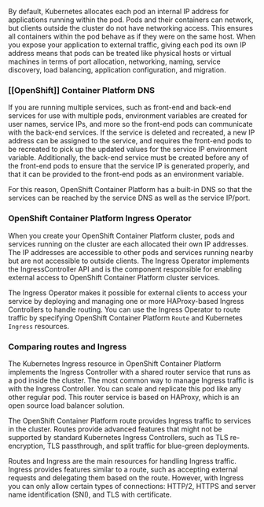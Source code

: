 By default, Kubernetes allocates each pod an internal IP address for applications running within the pod. Pods and their containers can network, but clients outside the cluster do not have networking access. This ensures all containers within the pod behave as if they were on the same host. When you expose your application to external traffic, giving each pod its own IP address means that pods can be treated like physical hosts or virtual machines in terms of port allocation, networking, naming, service discovery, load balancing, application configuration, and migration.

### [[OpenShift]] Container Platform DNS
If you are running multiple services, such as front-end and back-end services for use with multiple pods, environment variables are created for user names, service IPs, and more so the front-end pods can communicate with the back-end services. If the service is deleted and recreated, a new IP address can be assigned to the service, and requires the front-end pods to be recreated to pick up the updated values for the service IP environment variable. Additionally, the back-end service must be created before any of the front-end pods to ensure that the service IP is generated properly, and that it can be provided to the front-end pods as an environment variable.

For this reason, OpenShift Container Platform has a built-in DNS so that the services can be reached by the service DNS as well as the service IP/port.

### OpenShift Container Platform Ingress Operator
When you create your OpenShift Container Platform cluster, pods and services running on the cluster are each allocated their own IP addresses. The IP addresses are accessible to other pods and services running nearby but are not accessible to outside clients. The Ingress Operator implements the IngressController API and is the component responsible for enabling external access to OpenShift Container Platform cluster services.

The Ingress Operator makes it possible for external clients to access your service by deploying and managing one or more HAProxy-based Ingress Controllers to handle routing. You can use the Ingress Operator to route traffic by specifying OpenShift Container Platform `Route` and Kubernetes `Ingress` resources. 

### Comparing routes and Ingress
The Kubernetes Ingress resource in OpenShift Container Platform implements the Ingress Controller with a shared router service that runs as a pod inside the cluster. The most common way to manage Ingress traffic is with the Ingress Controller. You can scale and replicate this pod like any other regular pod. This router service is based on HAProxy, which is an open source load balancer solution.

The OpenShift Container Platform route provides Ingress traffic to services in the cluster. Routes provide advanced features that might not be supported by standard Kubernetes Ingress Controllers, such as TLS re-encryption, TLS passthrough, and split traffic for blue-green deployments.

Routes and Ingress are the main resources for handling Ingress traffic. Ingress provides features similar to a route, such as accepting external requests and delegating them based on the route. However, with Ingress you can only allow certain types of connections: HTTP/2, HTTPS and server name identification (SNI), and TLS with certificate.